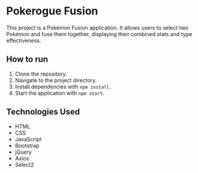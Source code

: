 # Pokerogue Fusion

This project is a Pokémon Fusion application. It allows users to select two Pokémon and fuse them together, displaying their combined stats and type effectiveness.

## How to run

1. Clone the repository.
2. Navigate to the project directory.
3. Install dependencies with `npm install`.
4. Start the application with `npm start`.

## Technologies Used

- HTML
- CSS
- JavaScript
- Bootstrap
- jQuery
- Axios
- Select2
